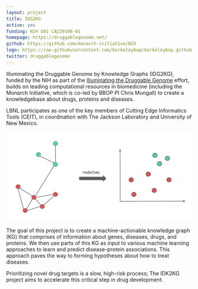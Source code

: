 ```yaml
---
layout: project
title: IDG2KG
active: yes
funding: NIH U01 CA239108-01
homepage: https://druggablegenome.net/
github: https://github.com/monarch-initiative/N2V
logo: https://raw.githubusercontent.com/berkeleybop/berkeleybop.github.io/master/project/idg2kg/IDG-logo.jpeg
twitter: druggablegenome
---
```


Illuminating the Druggable Genome by Knowledge Graphs (IDG2KG), funded by the NIH as part of the [Illuminating the Druggable Genome](https://commonfund.nih.gov/idg) effort, builds on leading computational resources in biomedicine (including the Monarch Initiative, which is co-led by BBOP PI Chris Mungall) to create a knowledgebase about drugs, proteins and diseases.

LBNL participates as one of the key members of Cutting Edge Informatics Tools (CEIT), in coordination with The Jackson Laboratory and University of New Mexico.

![img](idg-n2v.png)

The goal of this project is to create a machine-actionable knowledge graph (KG) that comprises of information about genes, diseases, drugs, and proteins. We then use parts of this KG as input to various machine learning approaches to learn and predict disease-protein associations.
This approach paves the way to forming hypotheses about how to treat diseases. 

Prioritizing novel drug targets is a slow, high-risk process; The IDK2KG project aims to accelerate this critical step in drug development.
